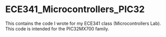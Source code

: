 # ECE341_Microcontrollers_PIC32
This contains the code I wrote for my ECE341 class (Microcontrollers Lab). This code is intended for the PIC32MX700 family. 
